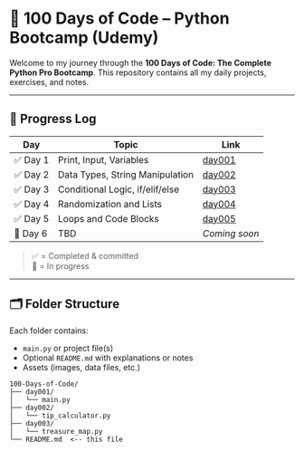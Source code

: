 # 💯 100 Days of Code – Python Bootcamp (Udemy)

Welcome to my journey through the **100 Days of Code: The Complete Python Pro Bootcamp**. This repository contains all my daily projects, exercises, and notes.

---

## 📅 Progress Log

| Day | Topic | Link |
|-----|-------|------|
| ✅ Day 1 | Print, Input, Variables | [day001](./day001) |
| ✅ Day 2 | Data Types, String Manipulation | [day002](./day002) |
| ✅ Day 3 | Conditional Logic, if/elif/else | [day003](./day003) |
| ✅ Day 4 | Randomization and Lists | [day004](./day004) |
| ✅ Day 5 | Loops and Code Blocks | [day005](./day005) |
| 🚧 Day 6 | TBD | _Coming soon_ |

> ✅ = Completed & committed  
> 🚧 = In progress  

---

## 🗂️ Folder Structure

Each folder contains:
- `main.py` or project file(s)
- Optional `README.md` with explanations or notes
- Assets (images, data files, etc.)

```text
100-Days-of-Code/
├── day001/
│   └── main.py
├── day002/
│   └── tip_calculator.py
├── day003/
│   └── treasure_map.py
└── README.md  <-- this file
